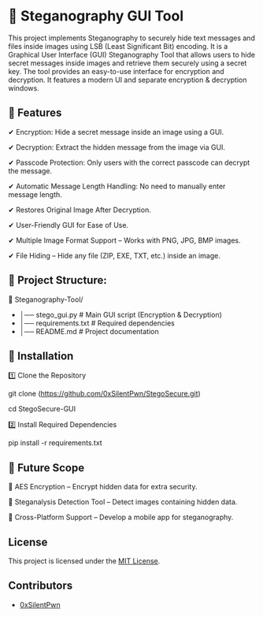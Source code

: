 # 🔐 Steganography GUI Tool

This project implements Steganography to securely hide text messages and files inside images using LSB (Least Significant Bit) encoding. It is a Graphical User Interface (GUI) Steganography Tool that allows users to hide secret messages inside images and retrieve them securely using a secret key. The tool provides an easy-to-use interface for encryption and decryption. It features a modern UI and separate encryption & decryption windows.

## 📌 Features

✔ Encryption: Hide a secret message inside an image using a GUI.

✔ Decryption: Extract the hidden message from the image via GUI.

✔ Passcode Protection: Only users with the correct passcode can decrypt the message.

✔ Automatic Message Length Handling: No need to manually enter message length.

✔ Restores Original Image After Decryption.

✔ User-Friendly GUI for Ease of Use.

✔ Multiple Image Format Support – Works with PNG, JPG, BMP images.

✔ File Hiding – Hide any file (ZIP, EXE, TXT, etc.) inside an image.

## 📂 Project Structure:

📁 Steganography-Tool/

- │── stego_gui.py      # Main GUI script (Encryption & Decryption)
- │── requirements.txt  # Required dependencies
- │── README.md         # Project documentation

## 📌 Installation

1️⃣ Clone the Repository

git clone (https://github.com/0xSilentPwn/StegoSecure.git)

cd StegoSecure-GUI

2️⃣ Install Required Dependencies

pip install -r requirements.txt

## 📌 Future Scope

🔹 AES Encryption – Encrypt hidden data for extra security.

🔹 Steganalysis Detection Tool – Detect images containing hidden data.

🔹 Cross-Platform Support – Develop a mobile app for steganography.

## License
This project is licensed under the [MIT License](LICENSE).

## Contributors
- [0xSilentPwn](https://github.com/0xSilentPwn)
